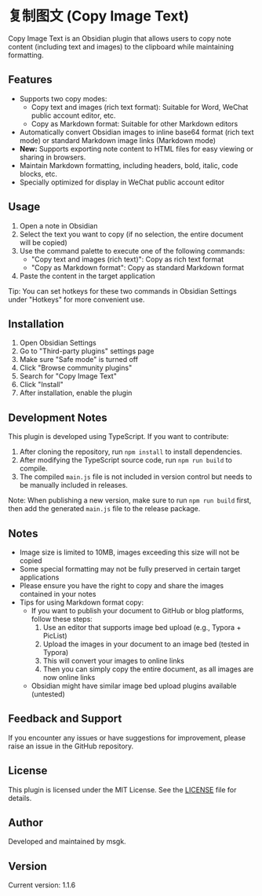 # 复制图文 (Copy Image Text)

Copy Image Text is an Obsidian plugin that allows users to copy note content (including text and images) to the clipboard while maintaining formatting.

## Features

- Supports two copy modes:
  - Copy text and images (rich text format): Suitable for Word, WeChat public account editor, etc.
  - Copy as Markdown format: Suitable for other Markdown editors
- Automatically convert Obsidian images to inline base64 format (rich text mode) or standard Markdown image links (Markdown mode)
- **New:** Supports exporting note content to HTML files for easy viewing or sharing in browsers.
- Maintain Markdown formatting, including headers, bold, italic, code blocks, etc.
- Specially optimized for display in WeChat public account editor

## Usage

1. Open a note in Obsidian
2. Select the text you want to copy (if no selection, the entire document will be copied)
3. Use the command palette to execute one of the following commands:
   - "Copy text and images (rich text)": Copy as rich text format
   - "Copy as Markdown format": Copy as standard Markdown format
4. Paste the content in the target application

Tip: You can set hotkeys for these two commands in Obsidian Settings under "Hotkeys" for more convenient use.

## Installation

1. Open Obsidian Settings
2. Go to "Third-party plugins" settings page
3. Make sure "Safe mode" is turned off
4. Click "Browse community plugins"
5. Search for "Copy Image Text"
6. Click "Install"
7. After installation, enable the plugin

## Development Notes

This plugin is developed using TypeScript. If you want to contribute:

1. After cloning the repository, run `npm install` to install dependencies.
2. After modifying the TypeScript source code, run `npm run build` to compile.
3. The compiled `main.js` file is not included in version control but needs to be manually included in releases.

Note: When publishing a new version, make sure to run `npm run build` first, then add the generated `main.js` file to the release package.

## Notes

- Image size is limited to 10MB, images exceeding this size will not be copied
- Some special formatting may not be fully preserved in certain target applications
- Please ensure you have the right to copy and share the images contained in your notes
- Tips for using Markdown format copy:
  - If you want to publish your document to GitHub or blog platforms, follow these steps:
    1. Use an editor that supports image bed upload (e.g., Typora + PicList)
    2. Upload the images in your document to an image bed (tested in Typora)
    3. This will convert your images to online links
    4. Then you can simply copy the entire document, as all images are now online links
  - Obsidian might have similar image bed upload plugins available (untested)

## Feedback and Support

If you encounter any issues or have suggestions for improvement, please raise an issue in the GitHub repository.

## License

This plugin is licensed under the MIT License. See the [LICENSE](LICENSE) file for details.

## Author

Developed and maintained by msgk.

## Version

Current version: 1.1.6
